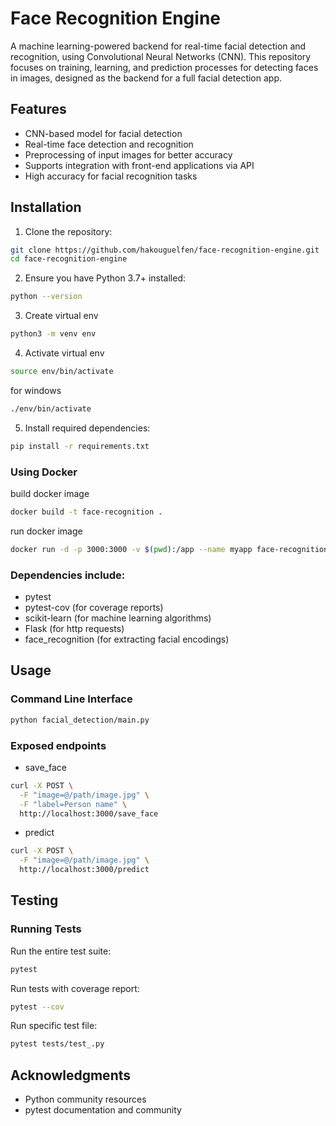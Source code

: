 # Face Recognition Engine
A machine learning-powered backend for real-time facial detection and recognition, using Convolutional Neural Networks (CNN). This repository focuses on training, learning, and prediction processes for detecting faces in images, designed as the backend for a full facial detection app.

## Features
* CNN-based model for facial detection
* Real-time face detection and recognition
* Preprocessing of input images for better accuracy
* Supports integration with front-end applications via API
* High accuracy for facial recognition tasks

## Installation
1. Clone the repository:
```bash
git clone https://github.com/hakouguelfen/face-recognition-engine.git
cd face-recognition-engine
```

2. Ensure you have Python 3.7+ installed:
```bash
python --version
```

3. Create virtual env
```bash
python3 -m venv env
```

4. Activate virtual env
```bash
source env/bin/activate
```
for windows
```bash
./env/bin/activate
```

5. Install required dependencies:

```bash
pip install -r requirements.txt
```

### Using Docker
build docker image
```bash
docker build -t face-recognition .
```

run docker image
```bash
docker run -d -p 3000:3000 -v $(pwd):/app --name myapp face-recognition
```

### Dependencies include:
 * pytest
 * pytest-cov (for coverage reports)
 * scikit-learn (for machine learning algorithms)
 * Flask (for http requests)
 * face_recognition (for extracting facial encodings)

## Usage
### Command Line Interface
```bash
python facial_detection/main.py
```

### Exposed endpoints 
* save_face
```bash
curl -X POST \
  -F "image=@/path/image.jpg" \
  -F "label=Person name" \
  http://localhost:3000/save_face
```

* predict
```bash
curl -X POST \
  -F "image=@/path/image.jpg" \
  http://localhost:3000/predict
```

## Testing

### Running Tests
Run the entire test suite:
```bash
pytest
```

Run tests with coverage report:
```bash
pytest --cov
```

Run specific test file:
```bash
pytest tests/test_.py
```


## Acknowledgments
* Python community resources
* pytest documentation and community
